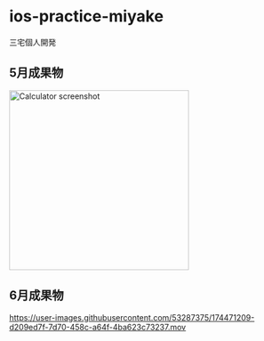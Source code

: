 # ios-practice-miyake
三宅個人開発


## 5月成果物
<img width="323" alt="Calculator screenshot" src="https://user-images.githubusercontent.com/53287375/172502159-01778ebb-a8d5-4de1-b8fa-163e4f82d6e6.png">

## 6月成果物
https://user-images.githubusercontent.com/53287375/174471209-d209ed7f-7d70-458c-a64f-4ba623c73237.mov

